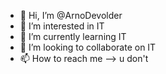 - 👋 Hi, I’m @ArnoDevolder
- 👀 I’m interested in IT
- 🌱 I’m currently learning IT
- 💞️ I’m looking to collaborate on IT
- 📫 How to reach me --> u don't

<!---
ArnoDevolder/ArnoDevolder is a ✨ special ✨ repository because its `README.md` (this file) appears on your GitHub profile.
You can click the Preview link to take a look at your changes.
--->
